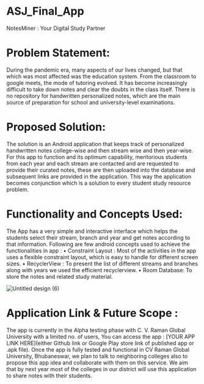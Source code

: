 # ASJ_Final_App


NotesMiner : Your Digital Study Partner

# Problem Statement: 
During the pandemic era, many aspects of our lives changed, but that which was most affected was the education system. From the classroom to google meets, the mode of tutoring evolved. It has become increasingly difficult to take down notes and clear the doubts in the class itself. There is no repository for handwritten personalized notes, which are the main source of preparation for school and university-level examinations.

# Proposed Solution: 
The solution is an Android application that keeps track of personalized handwritten notes college-wise and then stream wise and then year-wise. For this app to function and its optimum capability, meritorious students from each year and each stream are contacted and are requested to provide their curated notes, these are then uploaded into the database and subsequent links are provided in the application. This way the application becomes conjunction which is a solution to every student study resource problem.

# Functionality and Concepts Used: 
The App has a very simple and interactive interface which helps the students select their stream, branch and year and get notes according to that information. Following are few android concepts used to achieve the functionalities in app :
•	Constraint Layout : Most of the activities in the app uses a flexible constraint layout, which is easy to handle for different screen sizes.
•	RecyclerView : To present the list of different streams and branches along with years we used the efficient recyclerview.
•	Room Database: To store the notes and related study material.

![Untitled design (6)](https://user-images.githubusercontent.com/71805732/148736011-bc397425-b4a0-4f77-96cb-31a84dbb02e8.png)


# Application Link & Future Scope :
The app is currently in the Alpha testing phase with C. V. Raman Global University with a limited no. of users, You can access the app : [YOUR APP LINK HERE](either Github link or Google Play store link of published app or .apk file).
Once the app is fully tested and functional in CV Raman Global University, Bhubaneswar, we plan to talk to neighboring colleges also to propose this app idea and collaborate with them on this service. We aim that by next year most of the colleges in our district will use this application to share notes with their students. 


